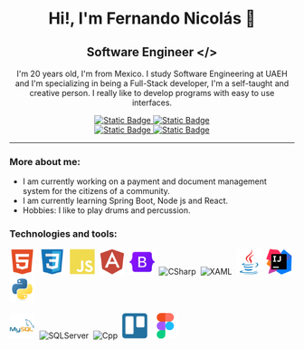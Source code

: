 <h1 align="center">Hi!, I'm Fernando Nicolás 👋</h1>

<div id="header" align="center">
  <h2>Software Engineer &lt;/&gt;</h2>  
</div>

<div id="badges" align=center>
  <p>I'm 20 years old, I'm from Mexico. I study Software Engineering at UAEH and I'm specializing in being a Full-Stack developer, I'm a self-taught and creative person. I really like to develop programs with easy to use interfaces.
</p>
  <a href="https://www.linkedin.com/in/fernando-hern%C3%A1ndez-nicol%C3%A1s-a17922273/" target="_blank">
    <img alt="Static Badge" src="https://img.shields.io/badge/build-Fernando%20Hern%C3%A1ndez%20Nicol%C3%A1s-brightgreen?style=flat&logo=linkedin&logoColor=black&label=LinkedIn&labelColor=white&color=blue">
  </a>
  <a href="https://mail.google.com/mail/u/0/?view=cm&fs=1&to=fernicolas117@gmail.com&su=Asunto%20del%20correo&body=Cuerpo%20del%20correo" target="_blank">
    <img alt="Static Badge" src="https://img.shields.io/badge/build-FerNicolas117%40gmail.com-brightgreen?style=flat&logo=gmail&logoColor=black&label=Gmail&labelColor=white&color=blue">
  </a>
  <br />
   <a href="https://instagram.com/fernando_nic_117?igshid=MzNlNGNkZWQ4Mg==" target="_blank">
    <img alt="Static Badge" src="https://img.shields.io/badge/build-Fernando%20Nicol%C3%A1s-brightgreen?style=flat&logo=instagram&logoColor=black&label=Instagram&labelColor=white&color=blue">
  </a>
  <a href="https://www.tiktok.com/@fernando_nicolas_117?_t=8e8scZU2rws&_r=1" target="_blank">
    <img alt="Static Badge" src="https://img.shields.io/badge/build-Fernando%20Nicol%C3%A1s-brightgreen?style=flat&logo=tiktok&logoColor=black&label=TikTok&labelColor=white&color=blue">
  </a>
</div>

---
### More about me:

- I am currently working on a payment and document management system for the citizens of a community.
- I am currently learning Spring Boot, Node js and React.
- Hobbies: I like to play drums and percussion.

### Technologies and tools:
<div align="left">
  <div>
    <img src="https://github.com/devicons/devicon/blob/master/icons/html5/html5-plain.svg" title="HTML" alt="HTML" width="45" height="45" />&nbsp;
    <img src="https://github.com/devicons/devicon/blob/master/icons/css3/css3-original.svg" title="CSS" alt="CSS" width="45" height="45" />&nbsp;
    <img src="https://github.com/devicons/devicon/blob/master/icons/javascript/javascript-plain.svg" title="JavaScript" alt="JavaScript" width="45" height="45" />&nbsp;
    <img src="https://github.com/devicons/devicon/blob/master/icons/angularjs/angularjs-plain.svg" title="Angular" alt="Angular" width="45" height="45" />&nbsp;
    <img src="https://github.com/devicons/devicon/blob/master/icons/bootstrap/bootstrap-original.svg" title="Bootstrap" alt="Bootstrap" width="45" height="45" />&nbsp;
    <img src="https://camo.githubusercontent.com/8d56e87edf99e89bfc457cd62462e0b7aae19e6b197b1df5c542d474d8d76f81/68747470733a2f2f646576656c6f7065722e6665646f726170726f6a6563742e6f72672f7374617469632f6c6f676f2f6373686172702e706e67" title="CSharp" alt="CSharp" width="45" height="45" />&nbsp;
    <img src="https://user-images.githubusercontent.com/16964652/66596008-f4e3ed80-eb50-11e9-9a8a-3e9a5adf4d7c.png" title="XAML" alt="XAML" width="45" height="45" />&nbsp;
    <img src="https://github.com/devicons/devicon/blob/master/icons/java/java-original.svg" title="Java" alt="Java" width="45" height="45" />&nbsp;
    <img src="https://github.com/JetBrains/logos/blob/master/web/intellij-idea/intellij-idea.svg" title="Idea" alt="Idea" width="45" height="45" />&nbsp;
    <img src="https://github.com/devicons/devicon/blob/master/icons/python/python-original.svg" title="Python" alt="Python" width="45" height="45" />&nbsp;
  </div>
  <br />
  <div align="left">
    <img src="https://github.com/devicons/devicon/blob/master/icons/mysql/mysql-original-wordmark.svg" title="MySQL" alt="MySQL" width="45" height="45" />&nbsp;
    <img src="https://cdn-icons-png.flaticon.com/512/5968/5968409.png" title="SQLServer" alt="SQLServer" width="45" height="45" />&nbsp;
    <img src="https://raw.githubusercontent.com/isocpp/logos/master/cpp_logo.png" title="Cpp" alt="Cpp" width="45" height="45" />&nbsp;
    <img src="https://github.com/devicons/devicon/blob/master/icons/trello/trello-plain.svg" title="Trello" alt="Trello" width="45" height="45" />&nbsp;
    <img src="https://github.com/devicons/devicon/blob/master/icons/figma/figma-original.svg" title="Figma" alt="Figma" width="45" height="45" />&nbsp;
  </div>
</div>
